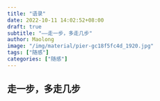 ```yaml
---
title: "语录"
date: 2022-10-11 14:02:52+08:00
draft: true
subtitle: "——走一步，多走几步"
author: Maolong
image: "/img/material/pier-gc18f5fc4d_1920.jpg"
tags: ["随感"]
categories: ["随感"]
---
```



## 走一步，多走几步